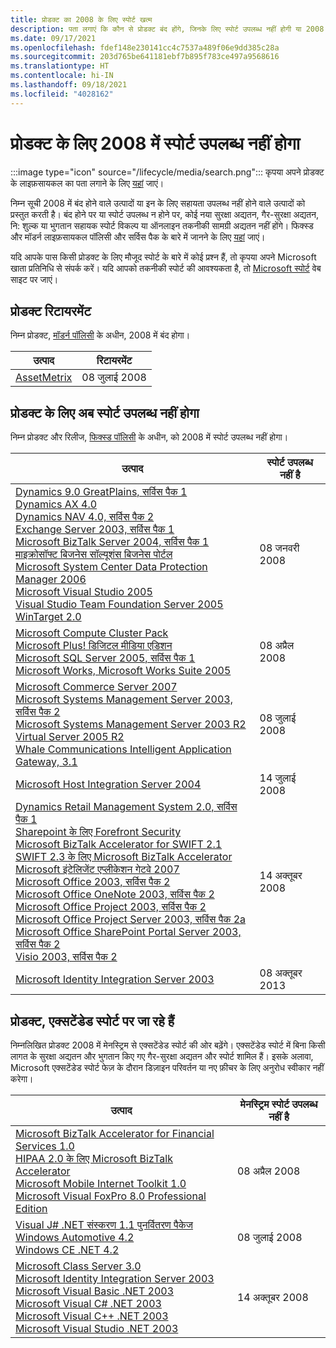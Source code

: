 ```yaml
---
title: प्रोडक्ट का 2008 के लिए स्पोर्ट खत्म
description: पता लगाएं कि कौन से प्रोडक्ट बंद होंगे, जिनके लिए स्पोर्ट उपलब्ध नहीं होगी या 2008 में मेनस्ट्रिम स्पोर्ट से एक्सटेंडेड स्पोर्ट में आगे बढ़ेंगे।
ms.date: 09/17/2021
ms.openlocfilehash: fdef148e230141cc4c7537a489f06e9dd385c28a
ms.sourcegitcommit: 203d765be641181ebf7b895f783ce497a9568616
ms.translationtype: HT
ms.contentlocale: hi-IN
ms.lasthandoff: 09/18/2021
ms.locfileid: "4028162"
---
```

# <a name="products-ending-support-in-2008"></a>प्रोडक्ट के लिए 2008 में स्पोर्ट उपलब्ध नहीं होगा

:::image type="icon" source="/lifecycle/media/search.png":::
कृपया अपने प्रोडक्ट के लाइफ़सायकल का पता लगाने के लिए [यहां](/lifecycle/products/) जाएं।

निम्न सूची 2008 में बंद होने वाले उत्पादों या इन के लिए सहायता उपलब्ध नहीं होने वाले उत्पादों को प्रस्तुत करती है। बंद होने पर या स्पोर्ट उपलब्ध न होने पर, कोई नया सुरक्षा अद्यतन, गैर-सुरक्षा अद्यतन, नि: शुल्क या भुगतान सहायक स्पोर्ट विकल्प या ऑनलाइन तकनीकी सामग्री अद्यतन नहीं होंगे। फिक्स्ड और मॉडर्न लाइफ़सायकल पॉलिसी और सर्विस पैक के बारे में जानने के लिए [यहां](/lifecycle/overview/product-end-of-support-overview) जाएं।

यदि आपके पास किसी प्रोडक्ट के लिए मौजूद स्पोर्ट के बारे में कोई प्रश्न हैं, तो कृपया अपने Microsoft खाता प्रतिनिधि से संपर्क करें। यदि आपको तकनीकी स्पोर्ट की आवश्यकता है, तो [Microsoft स्पोर्ट](https://support.microsoft.com/contactus/?ws=support) वेब साइट पर जाएं।

## <a name="product-retirements"></a>प्रोडक्ट रिटायरमेंट

निम्न प्रोडक्ट, [मॉडर्न पॉलिसी](/lifecycle/policies/modern) के अधीन, 2008 में बंद होगा।

| उत्पाद | रिटायरमेंट |
| --- | --- |
| [AssetMetrix](/lifecycle/products/assetmetrix?branch=live)<br> | 08 जुलाई 2008 |




## <a name="products-reaching-end-of-support"></a>प्रोडक्ट के लिए अब स्पोर्ट उपलब्ध नहीं होगा

निम्न प्रोडक्ट और रिलीज, [फिक्स्ड पॉलिसी](/lifecycle/policies/fixed) के अधीन, को 2008 में स्पोर्ट उपलब्ध नहीं होगा।

| उत्पाद | स्पोर्ट उपलब्ध नहीं है |
| --- | --- |
| [Dynamics 9.0 GreatPlains, सर्विस पैक 1](/lifecycle/products/dynamics-90-greatplains?branch=live)<br>[Dynamics AX 4.0](/lifecycle/products/dynamics-ax-40?branch=live)<br>[Dynamics NAV 4.0, सर्विस पैक 2](/lifecycle/products/dynamics-nav-40?branch=live)<br>[Exchange Server 2003, सर्विस पैक 1](/lifecycle/products/exchange-server-2003?branch=live)<br>[Microsoft BizTalk Server 2004, सर्विस पैक 1](/lifecycle/products/microsoft-biztalk-server-2004?branch=live)<br>[माइक्रोसॉफ्ट बिजनेस सॉल्यूशंस बिजनेस पोर्टल](/lifecycle/products/microsoft-business-solutions-business-portal?branch=live)<br>[Microsoft System Center Data Protection Manager 2006](/lifecycle/products/microsoft-system-center-data-protection-manager-2006?branch=live)<br>[Microsoft Visual Studio 2005](/lifecycle/products/microsoft-visual-studio-2005?branch=live)<br>[Visual Studio Team Foundation Server 2005](/lifecycle/products/microsoft-visual-studio-2005-team-foundation-server?branch=live)<br>[WinTarget 2.0](/lifecycle/products/wintarget-20?branch=live)<br> | 08 जनवरी 2008 |
| [Microsoft Compute Cluster Pack](/lifecycle/products/microsoft-compute-cluster-pack?branch=live)<br>[Microsoft Plus! डिजिटल मीडिया एडिशन](/lifecycle/products/microsoft-plus-digital-media-edition?branch=live)<br>[Microsoft SQL Server 2005, सर्विस पैक 1](/lifecycle/products/microsoft-sql-server-2005?branch=live)<br>[Microsoft Works, Microsoft Works Suite 2005](/lifecycle/products/microsoft-works?branch=live)<br> | 08 अप्रैल 2008 |
| [Microsoft Commerce Server 2007](/lifecycle/products/microsoft-commerce-server-2007?branch=live)<br>[Microsoft Systems Management Server 2003, सर्विस पैक 2](/lifecycle/products/microsoft-systems-management-server-2003?branch=live)<br>[Microsoft Systems Management Server 2003 R2](/lifecycle/products/microsoft-systems-management-server-2003-r2?branch=live)<br>[Virtual Server 2005 R2](/lifecycle/products/virtual-server-2005-r2?branch=live)<br>[Whale Communications Intelligent Application Gateway, 3.1](/lifecycle/products/whale-communications-intelligent-application-gateway?branch=live)<br> | 08 जुलाई 2008 |
| [Microsoft Host Integration Server 2004](/lifecycle/products/microsoft-host-integration-server-2004?branch=live)<br> | 14 जुलाई 2008 |
| [Dynamics Retail Management System 2.0, सर्विस पैक 1](/lifecycle/products/dynamics-retail-management-system-20?branch=live)<br>[Sharepoint के लिए Forefront Security](/lifecycle/products/forefront-security-for-sharepoint?branch=live)<br>[Microsoft BizTalk Accelerator for SWIFT 2.1](/lifecycle/products/microsoft-biztalk-accelerator-for-swift-21?branch=live)<br>[SWIFT 2.3 के लिए Microsoft BizTalk Accelerator](/lifecycle/products/microsoft-biztalk-accelerator-for-swift-23?branch=live)<br>[Microsoft इंटेलिजेंट एप्लीकेशन गेटवे 2007](/lifecycle/products/intelligent-application-gateway-2007?branch=live)<br>[Microsoft Office 2003, सर्विस पैक 2](/lifecycle/products/microsoft-office-2003?branch=live)<br>[Microsoft Office OneNote 2003, सर्विस पैक 2](/lifecycle/products/microsoft-office-onenote-2003?branch=live)<br>[Microsoft Office Project 2003, सर्विस पैक 2](/lifecycle/products/microsoft-office-project-2003?branch=live)<br>[Microsoft Office Project Server 2003, सर्विस पैक 2a](/lifecycle/products/microsoft-office-project-server-2003?branch=live)<br>[Microsoft Office SharePoint Portal Server 2003, सर्विस पैक 2](/lifecycle/products/microsoft-office-sharepoint-portal-server-2003?branch=live)<br>[Visio 2003, सर्विस पैक 2](/lifecycle/products/visio-2003?branch=live)<br> | 14 अक्तूबर 2008 |
| [Microsoft Identity Integration Server 2003](/lifecycle/products/microsoft-identity-integration-server-2003?branch=live)<br> | 08 अक्तूबर 2013 |


## <a name="products-moving-to-extended-support"></a>प्रोडक्ट, एक्सटेंडेड स्पोर्ट पर जा रहे हैं

निम्नलिखित प्रोडक्ट 2008 में मेनस्ट्रिम से एक्सटेंडेड स्पोर्ट की ओर बढ़ेंगे। एक्सटेंडेड स्पोर्ट में बिना किसी लागत के सुरक्षा अद्यतन और भुगतान किए गए गैर-सुरक्षा अद्यतन और स्पोर्ट शामिल हैं। इसके अलावा, Microsoft एक्सटेंडेड स्पोर्ट फेज़ के दौरान डिज़ाइन परिवर्तन या नए फ़ीचर के लिए अनुरोध स्वीकार नहीं करेगा।

| उत्पाद | मेनस्ट्रिम स्पोर्ट उपलब्ध नहीं है |
| --- | --- |
| [Microsoft BizTalk Accelerator for Financial Services 1.0](/lifecycle/products/microsoft-biztalk-accelerator-for-financial-services-10?branch=live)<br>[HIPAA 2.0 के लिए Microsoft BizTalk Accelerator](/lifecycle/products/microsoft-biztalk-accelerator-for-hipaa-20?branch=live)<br>[Microsoft Mobile Internet Toolkit 1.0](/lifecycle/products/microsoft-mobile-internet-toolkit-10?branch=live)<br>[Microsoft Visual FoxPro 8.0 Professional Edition](/lifecycle/products/microsoft-visual-foxpro-80-professional-edition?branch=live)<br> | 08 अप्रैल 2008 |
| [Visual J# .NET संस्करण 1.1 पुनर्वितरण पैकेज](/lifecycle/products/visual-j-net-version-11-redistributable-package?branch=live)<br>[Windows Automotive 4.2](/lifecycle/products/windows-automotive-42?branch=live)<br>[Windows CE .NET 4.2](/lifecycle/products/windows-ce-net-42?branch=live)<br> | 08 जुलाई 2008 |
| [Microsoft Class Server 3.0](/lifecycle/products/microsoft-class-server-30?branch=live)<br>[Microsoft Identity Integration Server 2003](/lifecycle/products/microsoft-identity-integration-server-2003?branch=live)<br>[Microsoft Visual Basic .NET 2003](/lifecycle/products/microsoft-visual-basic-net-2003?branch=live)<br>[Microsoft Visual C# .NET 2003](/lifecycle/products/microsoft-visual-c-net-2003?branch=live)<br>[Microsoft Visual C++ .NET 2003](/lifecycle/products/microsoft-visual-c-net-2003538889574?branch=live)<br>[Microsoft Visual Studio .NET 2003](/lifecycle/products/microsoft-visual-studio-net-2003?branch=live)<br> | 14 अक्तूबर 2008 |
